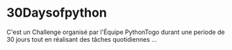 # 30Daysofpython
C'est un Challenge organisé par l'Équipe PythonTogo durant une periode de 30 jours tout en réalisant des tâches quotidiennes ...
